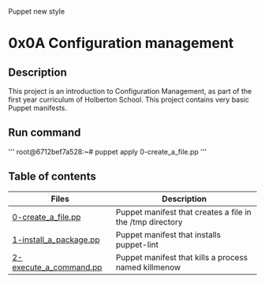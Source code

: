 Puppet new style
# 0x0A Configuration management

## Description
This project is an introduction to Configuration Management, as part of the first year curriculum of Holberton School.
This project contains very basic Puppet manifests.

## Run command
''' root@6712bef7a528:~# puppet apply 0-create_a_file.pp '''

## Table of contents
Files | Description
----- | -----------
[0-create_a_file.pp](./0-create_a_file.pp) | Puppet manifest that creates a file in the /tmp directory
[1-install_a_package.pp](./1-install_a_package.pp) | Puppet manifest that installs puppet-lint
[2-execute_a_command.pp](./2-execute_a_command.pp) | Puppet manifest that kills a process named killmenow
